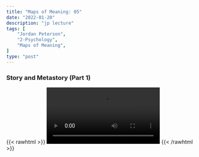 ```yaml
---
title: "Maps of Meaning: 05"
date: "2022-01-20"
description: "jp lecture"
tags: [
    "Jordan Peterson",
    "2-Psychology",
    "Maps of Meaning",
]
type: "post"
---
```


### Story and Metastory (Part 1)

{{< rawhtml >}}
    <video width="auto" height="auto" controls>
        <source src="https://lectures.dev00ps.com/maps-of-meaning/2017%20Maps%20of%20Meaning%2005%20-%20Story%20and%20Metastory%20%28Part%201%29.mp4" type="video/mp4"> 
    </video>
{{< /rawhtml >}}
